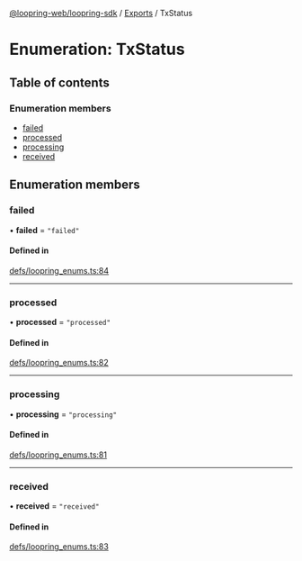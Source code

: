 [@loopring-web/loopring-sdk](../README.md) / [Exports](../modules.md) / TxStatus

# Enumeration: TxStatus

## Table of contents

### Enumeration members

- [failed](TxStatus.md#failed)
- [processed](TxStatus.md#processed)
- [processing](TxStatus.md#processing)
- [received](TxStatus.md#received)

## Enumeration members

### failed

• **failed** = `"failed"`

#### Defined in

[defs/loopring_enums.ts:84](https://github.com/Loopring/loopring_sdk/blob/f91f904/src/defs/loopring_enums.ts#L84)

___

### processed

• **processed** = `"processed"`

#### Defined in

[defs/loopring_enums.ts:82](https://github.com/Loopring/loopring_sdk/blob/f91f904/src/defs/loopring_enums.ts#L82)

___

### processing

• **processing** = `"processing"`

#### Defined in

[defs/loopring_enums.ts:81](https://github.com/Loopring/loopring_sdk/blob/f91f904/src/defs/loopring_enums.ts#L81)

___

### received

• **received** = `"received"`

#### Defined in

[defs/loopring_enums.ts:83](https://github.com/Loopring/loopring_sdk/blob/f91f904/src/defs/loopring_enums.ts#L83)
